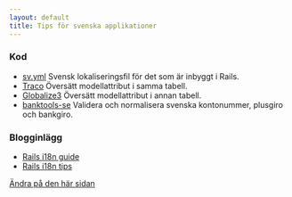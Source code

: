 ```yaml
---
layout: default
title: Tips för svenska applikationer
---
```


### Kod

* [sv.yml](https://github.com/svenfuchs/rails-i18n/blob/master/rails/locale/sv.yml)
  Svensk lokaliseringsfil för det som är inbyggt i Rails.
* [Traco](https://github.com/barsoom/traco)
  Översätt modellattribut i samma tabell.
* [Globalize3](https://github.com/svenfuchs/globalize3)
  Översätt modellattribut i annan tabell.
* [banktools-se](https://github.com/barsoom/banktools-se)
  Validera och normalisera svenska kontonummer, plusgiro och bankgiro.

### Blogginlägg

* [Rails i18n guide](http://guides.rubyonrails.org/i18n.html)
* [Rails i18n tips](http://henrik.nyh.se/2012/07/rails-i18n-tips/)


[Ändra på den här sidan](https://github.com/rails-se/rails-se.github.com/edit/master/resources.md)
